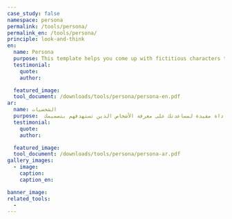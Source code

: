 ```yaml
---
case_study: false
namespace: persona
permalink: /tools/persona/
permalink_en: /tools/persona/
principle: look-and-think
en:
  name: Persona
  purpose: This template helps you come up with fictitious characters that represent the different user types within your targeted group of users. It helps to focus on the need, goals, and behaviors of a real user group based on your research. It's a useful tool to help you better understand who you are designing for.
  testimonial:
    quote:
    author:

  featured_image:
  tool_document: /downloads/tools/persona/persona-en.pdf
ar:
  name: الشخصيات
  purpose:  يساعدك هذا النموذج في ابتكار شخصيات خيالية تمثّل عدة مستخدمين ضمن مجموعتك المستهدفة. كما يساعدك أيضًا في التركيز على الحاجة، والأهداف، وسلوكيات مجموعتك الفعلية بناء على البحث الذي قمت به. يعد هذا النموذج أداة مفيدة لمساعدتك على معرفة الأشخاص الذين تستهدفهم بتصميمك.
  testimonial:
    quote:
    author:

  featured_image:
  tool_document: /downloads/tools/persona/persona-ar.pdf
gallery_images:
  - image:
    caption:
    caption_en:

banner_image:
related_tools:
  -
---
```

